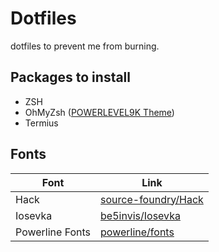 # Dotfiles
dotfiles to prevent me from burning.

## Packages to install

  - ZSH
  - OhMyZsh ([POWERLEVEL9K Theme](https://github.com/bhilburn/powerlevel9k))
  - Termius
  
## Fonts  
| Font | Link |
| ------ | ------ |
| Hack | [source-foundry/Hack](https://github.com/source-foundry/Hack) |
| Iosevka | [be5invis/Iosevka](https://github.com/be5invis/Iosevka) |
| Powerline Fonts | [powerline/fonts](https://github.com/powerline/fonts) | 
